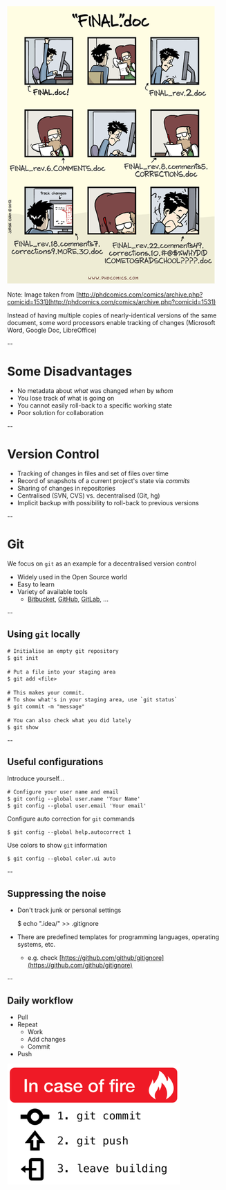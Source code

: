 
![Final.doc](resources/final_draft_version_control.png)

Note:
Image taken from [http://phdcomics.com/comics/archive.php?comicid=1531](http://phdcomics.com/comics/archive.php?comicid=1531)

Instead of having multiple copies of nearly-identical versions of the same document, some word processors enable tracking of changes (Microsoft Word, Google Doc, LibreOffice)

--

# Some Disadvantages

* No metadata about *what* was changed *when* by *whom*
* You lose track of what is going on
* You cannot easily roll-back to a specific working state
* Poor solution for collaboration

--

# Version Control

* Tracking of changes in files and set of files over time
* Record of snapshots of a current project's state via *commits*
* Sharing of changes in repositories
* Centralised (SVN, CVS) vs. decentralised (Git, hg)
* Implicit backup with possibility to roll-back to previous versions

--

# Git

We focus on `git` as an example for a decentralised version control

* Widely used in the Open Source world
* Easy to learn
* Variety of available tools
	* [Bitbucket](https://bitbucket.org), [GitHub](https://github.com), [GitLab](https://gitlab.com), ...

--

## Using `git` locally

	# Initialise an empty git repository
	$ git init

	# Put a file into your staging area
	$ git add <file>

	# This makes your commit.
	# To show what's in your staging area, use `git status`
	$ git commit -m "message"

	# You can also check what you did lately
	$ git show

--

## Useful configurations

Introduce yourself...
	
	# Configure your user name and email
	$ git config --global user.name 'Your Name'
	$ git config --global user.email 'Your email'

Configure auto correction for `git` commands


	$ git config --global help.autocorrect 1


Use colors to show `git` information


	$ git config --global color.ui auto


--

## Suppressing the noise

* Don't track junk or personal settings 


	$ echo ".idea/" >> .gitignore

* There are predefined templates for programming languages, operating systems, etc.
	* e.g. check [https://github.com/github/gitignore](https://github.com/github/gitignore)

--

## Daily workflow

* Pull
* Repeat
	* Work
	* Add changes
	* Commit
* Push

![In case of fire](resources/git_in_case_of_fire.png)
